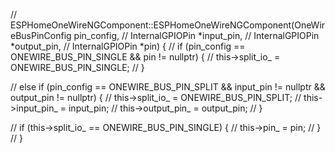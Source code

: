 
// ESPHomeOneWireNGComponent::ESPHomeOneWireNGComponent(OneWireBusPinConfig pin_config,
//                                InternalGPIOPin *input_pin,
//                                InternalGPIOPin *output_pin,
//                                InternalGPIOPin *pin) {
//   if (pin_config == ONEWIRE_BUS_PIN_SINGLE && pin != nullptr) {
//     this->split_io_ = ONEWIRE_BUS_PIN_SINGLE;
//   }

//   else if (pin_config == ONEWIRE_BUS_PIN_SPLIT && input_pin != nullptr && output_pin != nullptr) {
//     this->split_io_ = ONEWIRE_BUS_PIN_SPLIT;
//     this->input_pin_ = input_pin;
//     this->output_pin_ = output_pin;
//   }

//   if (this->split_io_ == ONEWIRE_BUS_PIN_SINGLE) {
//     this->pin_ = pin;
//   }
// }